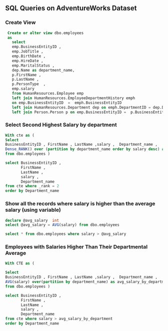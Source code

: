 ## SQL Queries on AdventureWorks Dataset
### Create View
 ```sql
  Create or alter view dbo.employees
  as
    select 
    emp.BusinessEntityID , 
    emp.JobTitle , 
    emp.BirthDate , 
    emp.HireDate , 
    emp.MaritalStatus , 
    dep.Name as department_name, 
    p.FirstName , 
    p.LastName , 
    p.PersonType  ,
    emp.salary
    from HumanResources.Employee emp
    left join HumanResources.EmployeeDepartmentHistory emph
    on emp.BusinessEntityID  =  emph.BusinessEntityID
    left join HumanResources.Department dep on emph.DepartmentID = dep.DepartmentID
    left join Person.Person p on emp.BusinessEntityID =  p.BusinessEntityID 
```

###  Select Second Highest Salary by department
```sql
With cte as (
Select 
BusinessEntityID , FirstName , LastName ,salary ,  Department_name , 
Dense_RANK() over (partition by department_name order by salary desc) as _rank
from dbo.employees )

select BusinessEntityID , 
	   FirstName , 
	   LastName ,
	   salary ,  
	   Department_name 
from cte where _rank = 2
order by Department_name
```
### Show all the records where salary is higher than the average salary (using variable)
```sql
declare @avg_salary  int
select @avg_salary = AVG(salary) from dbo.employees

select * from dbo.employees where salary > @avg_salary
```
### Employees with Salaries Higher Than Their Departmental Average 
```sql
With CTE as (

Select 
BusinessEntityID , FirstName , LastName ,salary ,  Department_name ,
AVG(salary) over(partition by department_name) as avg_salary_by_department
from dbo.employees )

select BusinessEntityID , 
	   FirstName , 
	   LastName ,
	   salary ,  
	   Department_name 
from cte where salary > avg_salary_by_department
order by Department_name
```




